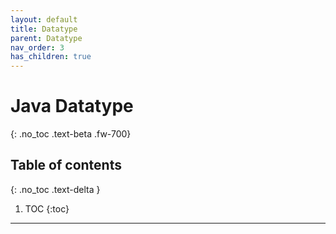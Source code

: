 ```yaml
---
layout: default
title: Datatype
parent: Datatype
nav_order: 3
has_children: true
---
```


# Java Datatype
{: .no_toc .text-beta .fw-700}

## Table of contents
{: .no_toc .text-delta }

1. TOC
{:toc}

---